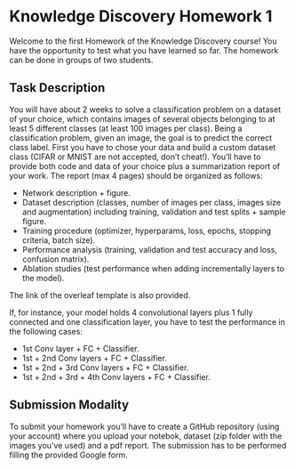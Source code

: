 # Knowledge Discovery Homework 1
Welcome to the first Homework of the Knowledge Discovery course! You have the opportunity to test what you have learned so far. 
The homework can be done in groups of two students.
## Task Description

You will have about 2 weeks to solve a classification problem on a dataset of your choice, which contains images of several objects belonging to at least 5 different classes (at least 100 images per class). Being a classification problem, given an image, the goal is to predict the correct class label. First you have to chose your data and build a custom dataset class (CIFAR or MNIST are not accepted, don’t cheat!). You’ll have to provide both code and data of your choice plus a summarization report of your work.
The report (max 4 pages) should be organized as follows:
-	Network description + figure.
-	Dataset description (classes, number of images per class, images size and augmentation) including training, validation and test splits + sample figure.
-	Training procedure (optimizer, hyperparams, loss, epochs, stopping criteria, batch size).
-	Performance analysis (training, validation and test accuracy and loss, confusion matrix).
-	Ablation studies (test performance when adding incrementally layers to the model).

The link of the overleaf template is also provided.

If, for instance, your model holds 4 convolutional layers plus 1 fully connected and one classification layer, you have to test the performance in the following cases:
-	1st Conv layer + FC + Classifier.
-	1st + 2nd Conv layers + FC + Classifier.
-	1st + 2nd + 3rd Conv layers + FC + Classifier.
-	1st + 2nd + 3rd + 4th Conv layers + FC + Classifier.

## Submission Modality

To submit your homework you’ll have to create a GitHub repository (using your account) where you upload your notebok, dataset (zip folder with the images you’ve used) and a pdf report. The submission has to be performed filling the provided Google form.
